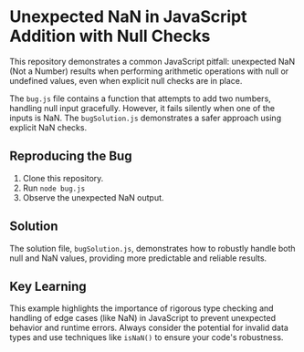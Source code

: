 # Unexpected NaN in JavaScript Addition with Null Checks

This repository demonstrates a common JavaScript pitfall: unexpected NaN (Not a Number) results when performing arithmetic operations with null or undefined values, even when explicit null checks are in place.

The `bug.js` file contains a function that attempts to add two numbers, handling null input gracefully. However, it fails silently when one of the inputs is NaN. The `bugSolution.js` demonstrates a safer approach using explicit NaN checks.

## Reproducing the Bug

1. Clone this repository.
2. Run `node bug.js`
3. Observe the unexpected NaN output.

## Solution

The solution file, `bugSolution.js`, demonstrates how to robustly handle both null and NaN values, providing more predictable and reliable results.

## Key Learning

This example highlights the importance of rigorous type checking and handling of edge cases (like NaN) in JavaScript to prevent unexpected behavior and runtime errors.  Always consider the potential for invalid data types and use techniques like `isNaN()` to ensure your code's robustness.